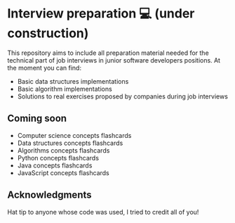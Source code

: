 # Interview preparation :computer: (under construction)

This repository aims to include all preparation material needed for the technical part of job interviews in junior software developers positions.
At the moment you can find:

* Basic data structures implementations
* Basic algorithm implementations
* Solutions to real exercises proposed by companies during job interviews

## Coming soon

* Computer science concepts flashcards
* Data structures concepts flashcards
* Algorithms concepts flashcards
* Python concepts flashcards
* Java concepts flashcards
* JavaScript concepts flashcards

## Acknowledgments

Hat tip to anyone whose code was used, I tried to credit all of you!

